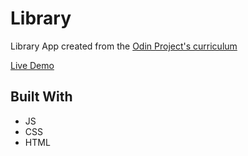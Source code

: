 # Library
 Library App created from the [Odin Project's curriculum](https://www.theodinproject.com/)

[Live Demo](https://skim2264.github.io/Library/)

## Built With
- JS
- CSS
- HTML
